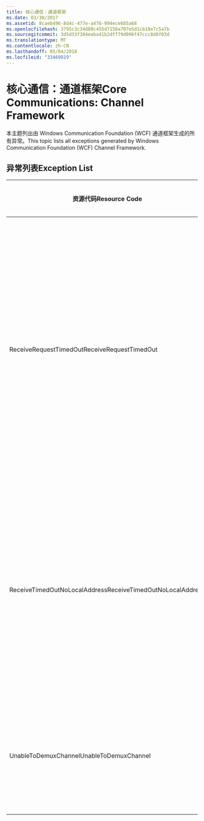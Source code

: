 ```yaml
---
title: 核心通信：通道框架
ms.date: 03/30/2017
ms.assetid: 8caeb496-8d4c-477e-a476-994ece685a68
ms.openlocfilehash: 3795c3c34d80c455d7158a707e5d1cb18e7c5a7b
ms.sourcegitcommit: 3d5d33f384eeba41b2dff79d096f47ccc8d8f03d
ms.translationtype: MT
ms.contentlocale: zh-CN
ms.lasthandoff: 05/04/2018
ms.locfileid: "33469819"
---
```

# <a name="core-communications-channel-framework"></a><span data-ttu-id="25b61-102">核心通信：通道框架</span><span class="sxs-lookup"><span data-stu-id="25b61-102">Core Communications: Channel Framework</span></span>
<span data-ttu-id="25b61-103">本主题列出由 Windows Communication Foundation (WCF) 通道框架生成的所有异常。</span><span class="sxs-lookup"><span data-stu-id="25b61-103">This topic lists all exceptions generated by Windows Communication Foundation (WCF) Channel Framework.</span></span>  
  
## <a name="exception-list"></a><span data-ttu-id="25b61-104">异常列表</span><span class="sxs-lookup"><span data-stu-id="25b61-104">Exception List</span></span>  
  
|<span data-ttu-id="25b61-105">资源代码</span><span class="sxs-lookup"><span data-stu-id="25b61-105">Resource Code</span></span>|<span data-ttu-id="25b61-106">资源字符串</span><span class="sxs-lookup"><span data-stu-id="25b61-106">Resource String</span></span>|  
|-------------------|---------------------|  
|<span data-ttu-id="25b61-107">ReceiveRequestTimedOut</span><span class="sxs-lookup"><span data-stu-id="25b61-107">ReceiveRequestTimedOut</span></span>|<span data-ttu-id="25b61-108">在指定的本地地址收到的请求已经在指定的时间后超时。</span><span class="sxs-lookup"><span data-stu-id="25b61-108">The received request on the specified local address has timed out after the specified time.</span></span> <span data-ttu-id="25b61-109">分配给此操作的时间可能是更长超时的一部分。</span><span class="sxs-lookup"><span data-stu-id="25b61-109">The time allotted to this operation may have been a portion of a longer timeout.</span></span>|  
|<span data-ttu-id="25b61-110">ReceiveTimedOutNoLocalAddress</span><span class="sxs-lookup"><span data-stu-id="25b61-110">ReceiveTimedOutNoLocalAddress</span></span>|<span data-ttu-id="25b61-111">接收操作已经在指定的时间后超时。</span><span class="sxs-lookup"><span data-stu-id="25b61-111">The receive operation has timed out after the specified time.</span></span> <span data-ttu-id="25b61-112">分配给此操作的时间可能是更长超时的一部分。</span><span class="sxs-lookup"><span data-stu-id="25b61-112">The time allotted to this operation may have been a portion of a longer timeout.</span></span>|  
|<span data-ttu-id="25b61-113">UnableToDemuxChannel</span><span class="sxs-lookup"><span data-stu-id="25b61-113">UnableToDemuxChannel</span></span>|<span data-ttu-id="25b61-114">没有可供指定的操作接受消息的通道。</span><span class="sxs-lookup"><span data-stu-id="25b61-114">No channel is available to accept the message with the specified action.</span></span>|
